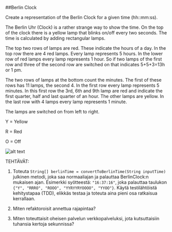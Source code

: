 ##Berlin Clock

Create a representation of the Berlin Clock for a given time (hh::mm:ss).

The Berlin Uhr (Clock) is a rather strange way to show the time.
On the top of the clock there is a yellow lamp that blinks on/off every two seconds.
The time is calculated by adding rectangular lamps.

The top two rows of lamps are red. These indicate the hours of a day. In the top row there are 4 red lamps.
Every lamp represents 5 hours. In the lower row of red lamps every lamp represents 1 hour.
So if two lamps of the first row and three of the second row are switched on that indicates 5+5+3=13h or 1 pm.

The two rows of lamps at the bottom count the minutes. The first of these rows has 11 lamps, the second 4.
In the first row every lamp represents 5 minutes.
In this first row the 3rd, 6th and 9th lamp are red and indicate the first quarter, half and last quarter of an hour.
The other lamps are yellow. In the last row with 4 lamps every lamp represents 1 minute.

The lamps are switched on from left to right.

Y = Yellow

R = Red

O = Off


![alt text](http://a1.mzstatic.com/us/r30/Purple4/v4/f8/27/8a/f8278af9-4aed-82fc-80a8-3eea0fd75320/screen480x480.jpeg)

TEHTÄVÄT:

1) Toteuta `String[] berlinTime = convertToBerlinTime(String inputTime)` julkinen metodi, joka saa normaaliajan ja palauttaa BerlinClock:n mukaisen ajan. Esimerkki syötteestä: ```"16:37:16"```, joka palauttaa taulukon ```{"Y", "RRRO", "ROOO", "YYRYYRYOOOO", "YYOO"}```. Käytä testilähtöistä kehitystapaa (TDD), elikkäs testaa ja toteuta aina pieni osa ratkaisua kerrallaan.

2) Miten refaktoroisit annettua rajapintaa?

3) Miten toteuttaisit oheisen palvelun verkkopalveluksi, jota kutsuttaisiin tuhansia kertoja sekunnissa?


